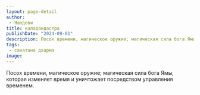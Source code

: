 ```yaml
---
layout: page-detail
author:
 - Яшодеви
title: каладандастра
publishDate: "2024-09-01"
description: Посох времени, магическое оружие; магическая сила бога Ямы, которая изменяет время и уничтожает посредством управления временем.
tags:
 - санатана дхарма
image: 
---
```


Посох времени, магическое оружие; магическая сила бога Ямы, которая изменяет время и уничтожает посредством управления временем.


